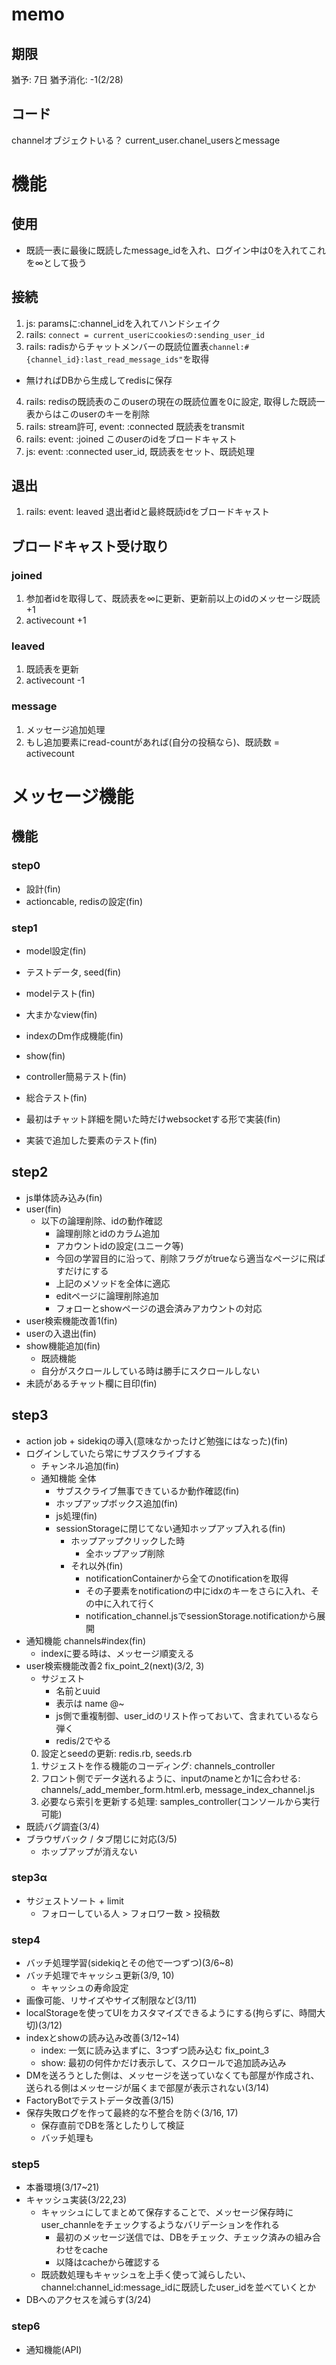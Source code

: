 # memo
## 期限
猶予: 7日
猶予消化: -1(2/28)
## コード
channelオブジェクトいる？
current_user.chanel_usersとmessage

# 機能
## 使用
- 既読一表に最後に既読したmessage_idを入れ、ログイン中は0を入れてこれを∞として扱う
## 接続
1. js: paramsに:channel_idを入れてハンドシェイク
2. rails: `connect = current_userにcookiesの:sending_user_id`
3. rails: radisからチャットメンバーの既読位置表`channel:#{channel_id}:last_read_message_ids"`を取得
- 無ければDBから生成してredisに保存
4. rails: redisの既読表のこのuserの現在の既読位置を0に設定, 取得した既読一表からはこのuserのキーを削除
5. rails: stream許可, event: :connected 既読表をtransmit
6. rails: event: :joined このuserのidをブロードキャスト
7. js: event: :connected user_id, 既読表をセット、既読処理

## 退出
1. rails: event: leaved 退出者idと最終既読idをブロードキャスト

## ブロードキャスト受け取り
### joined
1. 参加者idを取得して、既読表を∞に更新、更新前以上のidのメッセージ既読+1
2. activecount +1

### leaved
1. 既読表を更新
2. activecount -1

### message
1. メッセージ追加処理
2. もし追加要素にread-countがあれば(自分の投稿なら)、既読数 = activecount

# メッセージ機能
## 機能
### step0
- 設計(fin)
- actioncable, redisの設定(fin)

### step1
- model設定(fin)
- テストデータ, seed(fin)
- modelテスト(fin)
- 大まかなview(fin)
- indexのDm作成機能(fin)
- show(fin)

- controller簡易テスト(fin)
- 総合テスト(fin)

- 最初はチャット詳細を開いた時だけwebsocketする形で実装(fin)
- 実装で追加した要素のテスト(fin)
## step2
- js単体読み込み(fin)
- user(fin)
  - 以下の論理削除、idの動作確認
    - 論理削除とidのカラム追加
    - アカウントidの設定(ユニーク等)
    - 今回の学習目的に沿って、削除フラグがtrueなら適当なページに飛ばすだけにする
    - 上記のメソッドを全体に適応
    - editページに論理削除追加
    - フォローとshowページの退会済みアカウントの対応
- user検索機能改善1(fin)
- userの入退出(fin)
- show機能追加(fin)
  - 既読機能
  - 自分がスクロールしている時は勝手にスクロールしない
- 未読があるチャット欄に目印(fin)
## step3
- action job + sidekiqの導入(意味なかったけど勉強にはなった)(fin)
- ログインしていたら常にサブスクライブする
  - チャンネル追加(fin)
  - 通知機能 全体
    - サブスクライブ無事できているか動作確認(fin)
    - ホップアップボックス追加(fin)
    - js処理(fin)
    - sessionStorageに閉じてない通知ホップアップ入れる(fin)
      - ホップアップクリックした時
        - 全ホップアップ削除
      - それ以外(fin)
        - notificationContainerから全てのnotificationを取得
        - その子要素をnotificationの中にidxのキーをさらに入れ、その中に入れて行く
        - notification_channel.jsでsessionStorage.notificationから展開
- 通知機能 channels#index(fin)
  - indexに要る時は、メッセージ順変える
- user検索機能改善2 fix_point_2(next)(3/2, 3)
  - サジェスト
    - 名前とuuid
    - 表示は name @~
    - js側で重複制御、user_idのリスト作っておいて、含まれているなら弾く
    - redis/2でやる
  0. 設定とseedの更新: redis.rb, seeds.rb
  1. サジェストを作る機能のコーディング: channels_controller
  2. フロント側でデータ送れるように、inputのnameとか1に合わせる: channels/_add_member_form.html.erb, message_index_channel.js
  3. 必要なら索引を更新する処理: samples_controller(コンソールから実行可能)
- 既読バグ調査(3/4)
- ブラウザバック / タブ閉じに対応(3/5)
  - ホップアップが消えない

### step3α
- サジェストソート + limit
  - フォローしている人 > フォロワー数 > 投稿数

### step4
- バッチ処理学習(sidekiqとその他で一つずつ)(3/6~8)
- バッチ処理でキャッシュ更新(3/9, 10)
  - キャッシュの寿命設定
- 画像可能、リサイズやサイズ制限など(3/11)
- localStorageを使ってUIをカスタマイズできるようにする(拘らずに、時間大切)(3/12)
- indexとshowの読み込み改善(3/12~14)
  - index: 一気に読み込まずに、3つずつ読み込む fix_point_3
  - show: 最初の何件かだけ表示して、スクロールで追加読み込み
- DMを送ろうとした側は、メッセージを送っていなくても部屋が作成され、送られる側はメッセージが届くまで部屋が表示されない(3/14)
- FactoryBotでテストデータ改善(3/15)
- 保存失敗ログを作って最終的な不整合を防ぐ(3/16, 17)
  - 保存直前でDBを落としたりして検証
  - バッチ処理も

### step5
- 本番環境(3/17~21)
- キャッシュ実装(3/22,23)
  - キャッシュにしてまとめて保存することで、メッセージ保存時にuser_channleをチェックするようなバリデーションを作れる
    - 最初のメッセージ送信では、DBをチェック、チェック済みの組み合わせをcache
    - 以降はcacheから確認する
  - 既読数処理もキャッシュを上手く使って減らしたい、channel:channel_id:message_idに既読したuser_idを並べていくとか
- DBへのアクセスを減らす(3/24)

### step6
- 通知機能(API)

